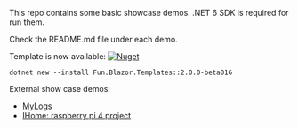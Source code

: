 This repo contains some basic showcase demos. .NET 6 SDK is required for run them.

Check the README.md file under each demo.

Template is now available: [![Nuget](https://img.shields.io/nuget/v/Fun.Blazor.Templates)](https://www.nuget.org/packages/Fun.Blazor.Templates)

```shell
dotnet new --install Fun.Blazor.Templates::2.0.0-beta016
```

External show case demos:

- [MyLogs](https://github.com/slaveOftime/MyLogs)
- [IHome: raspberry pi 4 project](https://github.com/slaveOftime/IHome)
